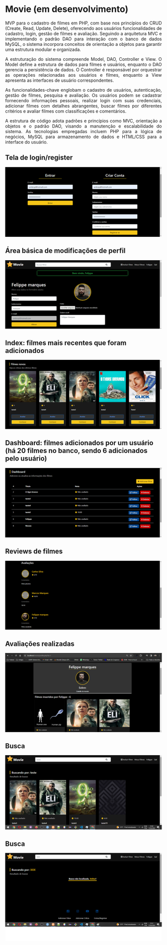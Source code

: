 # Movie (em desenvolvimento) 
<p align="justify">
MVP para o cadastro de filmes em PHP, com base nos princípios do CRUD (Create, Read, Update, Delete), oferecendo aos usuários funcionalidades de cadastro, login, gestão de filmes e avaliação. Seguindo a arquitetura MVC e implementando o padrão DAO para interação com o banco de dados MySQL, o sistema incorpora conceitos de orientação a objetos para garantir uma estrutura modular e organizada.
</p>
<p align="justify">
  A estruturação do sistema compreende Model, DAO, Controller e View. O Model define a estrutura de dados para filmes e usuários, enquanto o DAO gerencia a persistência de dados. O Controller é responsável por orquestrar as operações relacionadas aos usuários e filmes, enquanto a View apresenta as interfaces de usuário correspondentes.
</p>

<p align="justify">
As funcionalidades-chave englobam o cadastro de usuários, autenticação, gestão de filmes, pesquisa e avaliação. Os usuários podem se cadastrar fornecendo informações pessoais, realizar login com suas credenciais, adicionar filmes com detalhes abrangentes, buscar filmes por diferentes critérios e avaliar filmes com classificações e comentários.
</p>

<p align="justify">
A estrutura de código adota padrões e princípios como MVC, orientação a objetos e o padrão DAO, visando a manutenção e escalabilidade do sistema. As tecnologias empregadas incluem PHP para a lógica de negócios, MySQL para armazenamento de dados e HTML/CSS para a interface do usuário.
</p>

<h2>Tela de login/register</h2>

![Login/register](https://github.com/hochiminh1996/movie/blob/master/image/login.png)

<h2>Área básica de modificações de perfil</h2>

![Login/register](https://github.com/hochiminh1996/movie/blob/master/image/profile.png)

<h2>Index: filmes mais recentes que foram adicionados</h2>

![Login/register](https://github.com/hochiminh1996/movie/blob/master/image/index.png)

<h2>Dashboard: filmes adicionados por um usuário (há 20 filmes no banco, sendo 6 adicionados pelo usuário)</h2>

![Login/register](https://github.com/hochiminh1996/movie/blob/master/image/dashboard.png)


<h2>Reviews de filmes</h2>

![Login/register](https://github.com/hochiminh1996/movie/blob/master/image/avaliacoes.png)

<h2>Avaliações realizadas</h2>

![Login/register](https://github.com/hochiminh1996/movie/blob/master/image/perfil_add.png)

<h2>Busca</h2>

![Login/register](https://github.com/hochiminh1996/movie/blob/master/image/busca1.png)

<h2>Busca</h2>

![Login/register](https://github.com/hochiminh1996/movie/blob/master/image/busca2.png)
